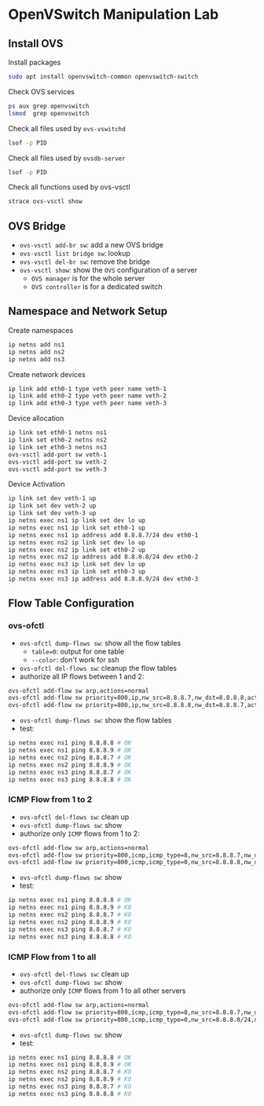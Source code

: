 # OpenVSwitch Manipulation Lab
## Install OVS
Install packages
```bash
sudo apt install openvswitch-common openvswitch-switch
```

Check OVS services
```bash
ps aux grep openvswitch
lsmod  grep openvswitch
```

Check all files used by `ovs-vswitchd`
```bash
lsof -p PID
```

Check all files used by `ovsdb-server`
```bash
lsof -p PID
```

Check all functions used by ovs-vsctl
```bash
strace ovs-vsctl show
```

## OVS Bridge
- `ovs-vsctl add-br sw`: add a new OVS bridge 
- `ovs-vsctl list bridge sw`: lookup
- `ovs-vsctl del-br sw`: remove the bridge
- `ovs-vsctl show`: show the `OVS` configuration of a server
  - `OVS manager` is for the whole server
  - `OVS controller` is for a dedicated switch

## Namespace and Network Setup
Create namespaces
```bash
ip netns add ns1
ip netns add ns2
ip netns add ns3
```

Create network devices
```bash
ip link add eth0-1 type veth peer name veth-1
ip link add eth0-2 type veth peer name veth-2
ip link add eth0-3 type veth peer name veth-3
```

Device allocation
```bash
ip link set eth0-1 netns ns1
ip link set eth0-2 netns ns2
ip link set eth0-3 netns ns3
ovs-vsctl add-port sw veth-1
ovs-vsctl add-port sw veth-2
ovs-vsctl add-port sw veth-3
```

Device Activation
```bash
ip link set dev veth-1 up
ip link set dev veth-2 up
ip link set dev veth-3 up
ip netns exec ns1 ip link set dev lo up
ip netns exec ns1 ip link set eth0-1 up
ip netns exec ns1 ip address add 8.8.8.7/24 dev eth0-1
ip netns exec ns2 ip link set dev lo up
ip netns exec ns2 ip link set eth0-2 up
ip netns exec ns2 ip address add 8.8.8.8/24 dev eth0-2
ip netns exec ns3 ip link set dev lo up
ip netns exec ns3 ip link set eth0-3 up
ip netns exec ns3 ip address add 8.8.8.9/24 dev eth0-3
```

## Flow Table Configuration
### ovs-ofctl 
- `ovs-ofctl dump-flows sw`: show all the flow tables
  - `table=0`: output for one table
  - `--color`: don't work for ssh
- `ovs-ofctl del-flows sw`: cleanup the flow tables
- authorize all IP flows between 1 and 2:
```bash
ovs-ofctl add-flow sw arp,actions=normal
ovs-ofctl add-flow sw priority=800,ip,nw_src=8.8.8.7,nw_dst=8.8.8.8,actions=normal
ovs-ofctl add-flow sw priority=800,ip,nw_src=8.8.8.8,nw_dst=8.8.8.7,actions=normal
```
- `ovs-ofctl dump-flows sw`: show the flow tables
- test:
```bash
ip netns exec ns1 ping 8.8.8.8 # OK 
ip netns exec ns1 ping 8.8.8.9 # OK
ip netns exec ns2 ping 8.8.8.7 # OK
ip netns exec ns2 ping 8.8.8.9 # OK
ip netns exec ns3 ping 8.8.8.7 # OK
ip netns exec ns3 ping 8.8.8.8 # OK
```

### ICMP Flow from 1 to 2
- `ovs-ofctl del-flows sw`: clean up 
- `ovs-ofctl dump-flows sw`: show
- authorize only `ICMP` flows from 1 to 2: 
```bash
ovs-ofctl add-flow sw arp,actions=normal
ovs-ofctl add-flow sw priority=800,icmp,icmp_type=8,nw_src=8.8.8.7,nw_dst=8.8.8.8,actions=normal
ovs-ofctl add-flow sw priority=800,icmp,icmp_type=0,nw_src=8.8.8.8,nw_dst=8.8.8.7,actions=normal
```
- `ovs-ofctl dump-flows sw`: show
- test:
```bash
ip netns exec ns1 ping 8.8.8.8 # OK 
ip netns exec ns1 ping 8.8.8.9 # KO
ip netns exec ns2 ping 8.8.8.7 # KO
ip netns exec ns2 ping 8.8.8.9 # KO
ip netns exec ns3 ping 8.8.8.7 # KO
ip netns exec ns3 ping 8.8.8.8 # KO
```

### ICMP Flow from 1 to all
- `ovs-ofctl del-flows sw`: clean up 
- `ovs-ofctl dump-flows sw`: show
- authorize only `ICMP` flows from 1 to all other servers
```bash
ovs-ofctl add-flow sw arp,actions=normal
ovs-ofctl add-flow sw priority=800,icmp,icmp_type=8,nw_src=8.8.8.7,nw_dst=8.8.8.0/24,actions=normal
ovs-ofctl add-flow sw priority=800,icmp,icmp_type=0,nw_src=8.8.8.0/24,nw_dst=8.8.8.7,actions=normal
```
- `ovs-ofctl dump-flows sw`: show
- test: 
```bash
ip netns exec ns1 ping 8.8.8.8 # OK 
ip netns exec ns1 ping 8.8.8.9 # OK
ip netns exec ns2 ping 8.8.8.7 # KO
ip netns exec ns2 ping 8.8.8.9 # KO
ip netns exec ns3 ping 8.8.8.7 # KO
ip netns exec ns3 ping 8.8.8.8 # KO
```



